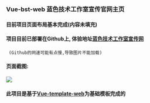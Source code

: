 ### Vue-bst-web 蓝色技术工作室宣传官网主页

#### 目前项目页面布局基本完成(内容未填充)

#### 项目目前已部署在Github上, 体验地址[蓝色技术工作室宣传网](https://pjqdyd.github.io/Vue-bst-web/#/)
     (Github的网速可能有点慢,导致图片不能加载)
#### 页面截图:
<img src="https://upload-images.jianshu.io/upload_images/14511997-cce0b18cae3bad66.png">

#### 此项目是基于[Vue-template-web](https://github.com/pjqdyd/Vue-template-web)为基础模板完成的